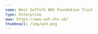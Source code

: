 ```yaml
---
name: West Suffolk NHS Foundation Trust
type: Enterprise
www: https://www.wsh.nhs.uk/
thumbnail: /img/wsh.png
--- 
```

